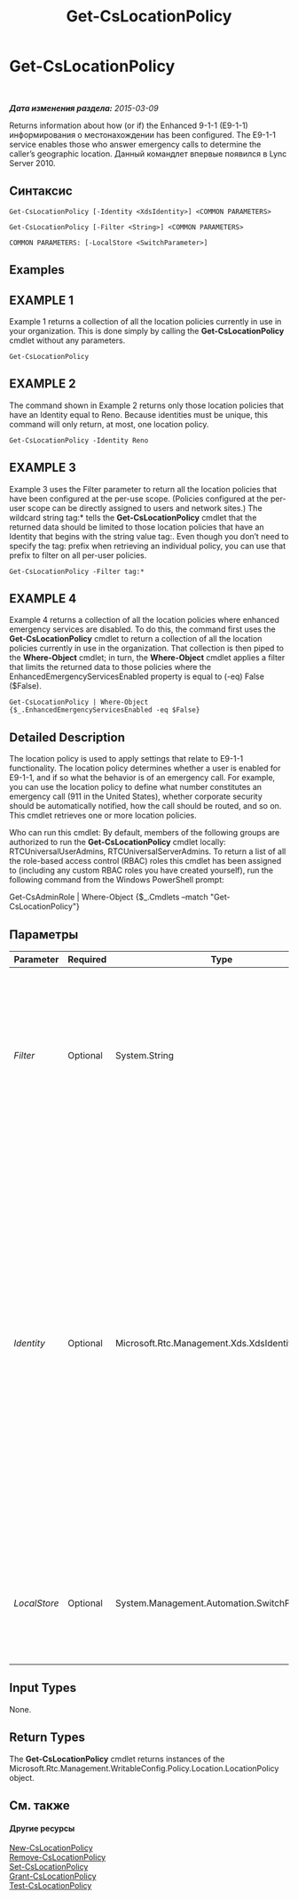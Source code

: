 ﻿---
title: Get-CsLocationPolicy
TOCTitle: Get-CsLocationPolicy
ms:assetid: d338af1b-3865-4010-a7fc-d5841c515ae6
ms:mtpsurl: https://technet.microsoft.com/ru-ru/library/Gg398911(v=OCS.15)
ms:contentKeyID: 49311256
ms.date: 05/19/2016
mtps_version: v=OCS.15
ms.translationtype: HT
---

# Get-CsLocationPolicy

 

_**Дата изменения раздела:** 2015-03-09_

Returns information about how (or if) the Enhanced 9-1-1 (E9-1-1) информирования о местонахождении has been configured. The E9-1-1 service enables those who answer emergency calls to determine the caller’s geographic location. Данный командлет впервые появился в Lync Server 2010.

## Синтаксис

    Get-CsLocationPolicy [-Identity <XdsIdentity>] <COMMON PARAMETERS>

    Get-CsLocationPolicy [-Filter <String>] <COMMON PARAMETERS>

    COMMON PARAMETERS: [-LocalStore <SwitchParameter>]

## Examples

## EXAMPLE 1

Example 1 returns a collection of all the location policies currently in use in your organization. This is done simply by calling the **Get-CsLocationPolicy** cmdlet without any parameters.

    Get-CsLocationPolicy

## EXAMPLE 2

The command shown in Example 2 returns only those location policies that have an Identity equal to Reno. Because identities must be unique, this command will only return, at most, one location policy.

    Get-CsLocationPolicy -Identity Reno

## EXAMPLE 3

Example 3 uses the Filter parameter to return all the location policies that have been configured at the per-use scope. (Policies configured at the per-user scope can be directly assigned to users and network sites.) The wildcard string tag:\* tells the **Get-CsLocationPolicy** cmdlet that the returned data should be limited to those location policies that have an Identity that begins with the string value tag:. Even though you don’t need to specify the tag: prefix when retrieving an individual policy, you can use that prefix to filter on all per-user policies.

    Get-CsLocationPolicy -Filter tag:*

## EXAMPLE 4

Example 4 returns a collection of all the location policies where enhanced emergency services are disabled. To do this, the command first uses the **Get-CsLocationPolicy** cmdlet to return a collection of all the location policies currently in use in the organization. That collection is then piped to the **Where-Object** cmdlet; in turn, the **Where-Object** cmdlet applies a filter that limits the returned data to those policies where the EnhancedEmergencyServicesEnabled property is equal to (-eq) False ($False).

    Get-CsLocationPolicy | Where-Object {$_.EnhancedEmergencyServicesEnabled -eq $False}

## Detailed Description

The location policy is used to apply settings that relate to E9-1-1 functionality. The location policy determines whether a user is enabled for E9-1-1, and if so what the behavior is of an emergency call. For example, you can use the location policy to define what number constitutes an emergency call (911 in the United States), whether corporate security should be automatically notified, how the call should be routed, and so on. This cmdlet retrieves one or more location policies.

Who can run this cmdlet: By default, members of the following groups are authorized to run the **Get-CsLocationPolicy** cmdlet locally: RTCUniversalUserAdmins, RTCUniversalServerAdmins. To return a list of all the role-based access control (RBAC) roles this cmdlet has been assigned to (including any custom RBAC roles you have created yourself), run the following command from the Windows PowerShell prompt:

Get-CsAdminRole | Where-Object {$\_.Cmdlets –match "Get-CsLocationPolicy"}

## Параметры


<table>
<colgroup>
<col style="width: 25%" />
<col style="width: 25%" />
<col style="width: 25%" />
<col style="width: 25%" />
</colgroup>
<thead>
<tr class="header">
<th>Parameter</th>
<th>Required</th>
<th>Type</th>
<th>Description</th>
</tr>
</thead>
<tbody>
<tr class="odd">
<td><p><em>Filter</em></p></td>
<td><p>Optional</p></td>
<td><p>System.String</p></td>
<td><p>A string containing wildcard characters that will retrieve location policies based on matching the Identity value of the policy to the wildcard string.</p></td>
</tr>
<tr class="even">
<td><p><em>Identity</em></p></td>
<td><p>Optional</p></td>
<td><p>Microsoft.Rtc.Management.Xds.XdsIdentity</p></td>
<td><p>The unique identifier of the location policy you want to retrieve. To retrieve the global location policy, use a value of Global. For a policy created at the site scope, this value will be in the form site:&lt;site name&gt;, where site name is the name of a site defined in the Lync Server deployment (for example, site:Redmond). For a policy created at the per-user scope, this value will simply be the name of the policy, such as Reno.</p></td>
</tr>
<tr class="odd">
<td><p><em>LocalStore</em></p></td>
<td><p>Optional</p></td>
<td><p>System.Management.Automation.SwitchParameter</p></td>
<td><p>Retrieves the location policy information from the local replica of the управления, rather than the управления itself.</p></td>
</tr>
</tbody>
</table>


## Input Types

None.

## Return Types

The **Get-CsLocationPolicy** cmdlet returns instances of the Microsoft.Rtc.Management.WritableConfig.Policy.Location.LocationPolicy object.

## См. также

#### Другие ресурсы

[New-CsLocationPolicy](new-cslocationpolicy.md)  
[Remove-CsLocationPolicy](remove-cslocationpolicy.md)  
[Set-CsLocationPolicy](set-cslocationpolicy.md)  
[Grant-CsLocationPolicy](grant-cslocationpolicy.md)  
[Test-CsLocationPolicy](test-cslocationpolicy.md)

